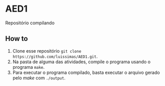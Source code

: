 # AED1
Repositório compilando

## How to
1. Clone esse repositório `git clone https://github.com/luissimas/AED1.git`.
2. Na pasta de alguma das atividades, compile o programa usando o programa `make`.
3. Para executar o programa compilado, basta executar o arquivo gerado pelo *make* com `./output`.

